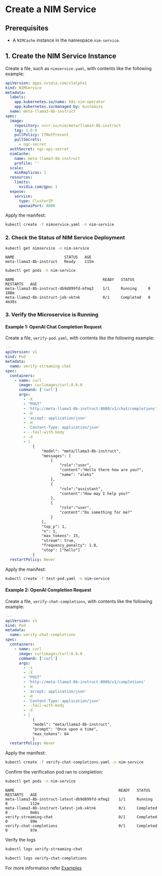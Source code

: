 <!--
  SPDX-FileCopyrightText: Copyright (c) 2024 NVIDIA CORPORATION & AFFILIATES. All rights reserved.
  SPDX-License-Identifier: Apache-2.0
-->

# Create a NIM Service

## Prerequisites

* A `NIMCache` instance in the namespace `nim-service`.

## 1. Create the NIM Service Instance

Create a file, such as `nimservice.yaml`, with contents like the following example:

```yaml
apiVersion: apps.nvidia.com/v1alpha1
kind: NIMService
metadata:
  labels:
    app.kubernetes.io/name: k8s-nim-operator
    app.kubernetes.io/managed-by: kustomize
  name: meta-llama3-8b-instruct
spec:
  image:
    repository: nvcr.io/nim/meta/llama3-8b-instruct
    tag: 1.0.0
    pullPolicy: IfNotPresent
    pullSecrets:
      - ngc-secret
  authSecret: ngc-api-secret
  nimCache:
    name: meta-llama3-8b-instruct
    profile: ''
  scale:
    minReplicas: 1
  resources:
    limits:
      nvidia.com/gpu: 1
  expose:
    service:
      type: ClusterIP
      openaiPort: 8000
```

Apply the manifest:

```sh
kubectl create -f nimservice.yaml -n nim-service
```

### 2. Check the Status of NIM Service Deployment

```sh
kubectl get nimservice -n nim-service
```

```output
NAME                      STATUS   AGE
meta-llama3-8b-instruct   Ready    115m
```

```sh
kubectl get pods -n nim-service
```

```output
NAME                                       READY   STATUS      RESTARTS   AGE
meta-llama3-8b-instruct-db9d899fd-mfmq2    1/1     Running     0          108m
meta-llama3-8b-instruct-job-xktnk          0/1     Completed   0          4m38s
```

### 3. Verify the Microservice is Running

#### Example 1: OpenAI Chat Completion Request

Create a file, `verify-pod.yaml`, with contents like the following example:

```yaml
---
apiVersion: v1
kind: Pod
metadata:
  name: verify-streaming-chat
spec:
  containers:
    - name: curl
      image: curlimages/curl:8.6.0
      command: ['curl']
      args:
        - -X
        - "POST"
        - 'http://meta-llama3-8b-instruct:8000/v1/chat/completions'
        - -H
        - 'accept: application/json'
        - -H
        - 'Content-Type: application/json'
        - --fail-with-body
        - -d
        - |
            {
                "model": "meta/llama3-8b-instruct",
                "messages": [
                    {
                        "role":"user",
                        "content":"Hello there how are you?",
                        "name": "aleks"
                    },
                    {
                        "role":"assistant",
                        "content":"How may I help you?"
                    },
                    {
                        "role":"user",
                        "content":"Do something for me?"
                    }
                ],
                "top_p": 1,
                "n": 1,
                "max_tokens": 15,
                "stream": true,
                "frequency_penalty": 1.0,
                "stop": ["hello"]
            }
  restartPolicy: Never
```

Apply the manifest:

```sh
kubectl create -f test-pod.yaml -n nim-service
```

#### Example 2: OpenAI Completion Request

Create a file, `verify-chat-completions`, with contents like the following example:

```yaml
---
apiVersion: v1
kind: Pod
metadata:
  name: verify-chat-completions
spec:
  containers:
    - name: curl
      image: curlimages/curl:8.6.0
      command: ['curl']
      args:
        - -s
        - -X
        - "POST"
        - 'http://meta-llama3-8b-instruct:8000/v1/completions'
        - -H
        - 'accept: application/json'
        - -H
        - 'Content-Type: application/json'
        - --fail-with-body
        - -d
        - |
            {
            "model": "meta/llama3-8b-instruct",
            "prompt": "Once upon a time",
            "max_tokens": 64
            }
  restartPolicy: Never
```

Apply the manifest:

```sh
kubectl create -f verify-chat-completions.yaml -n nim-service
```

Confirm the verification pod ran to completion:

```sh
kubectl get pods -n nim-service
```

```console
NAME                                              READY   STATUS      RESTARTS   AGE
meta-llama3-8b-instruct-latest-db9d899fd-mfmq2    1/1     Running     0          112m
meta-llama3-8b-instruct-latest-job-xktnk          0/1     Completed   0          8m8s
verify-streaming-chat                             0/1     Completed   0          99m
verify-chat-completions                           0/1     Completed   0          97m
```
Verify the logs 

```sh
kubectl logs verify-streaming-chat
```

```sh
kubectl logs verify-chat-completions 
```
For more information refer [Examples](https://docs.nvidia.com/nim/large-language-models/latest/getting-started.html#openai-completion-request)
